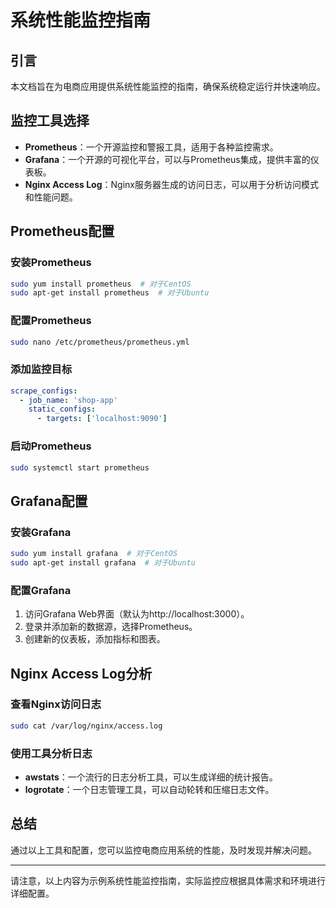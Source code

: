 # 系统性能监控指南

## 引言
本文档旨在为电商应用提供系统性能监控的指南，确保系统稳定运行并快速响应。

## 监控工具选择
- **Prometheus**：一个开源监控和警报工具，适用于各种监控需求。
- **Grafana**：一个开源的可视化平台，可以与Prometheus集成，提供丰富的仪表板。
- **Nginx Access Log**：Nginx服务器生成的访问日志，可以用于分析访问模式和性能问题。

## Prometheus配置

### 安装Prometheus
```bash
sudo yum install prometheus  # 对于CentOS
sudo apt-get install prometheus  # 对于Ubuntu
```

### 配置Prometheus
```bash
sudo nano /etc/prometheus/prometheus.yml
```

### 添加监控目标
```yaml
scrape_configs:
  - job_name: 'shop-app'
    static_configs:
      - targets: ['localhost:9090']
```

### 启动Prometheus
```bash
sudo systemctl start prometheus
```

## Grafana配置

### 安装Grafana
```bash
sudo yum install grafana  # 对于CentOS
sudo apt-get install grafana  # 对于Ubuntu
```

### 配置Grafana
1. 访问Grafana Web界面（默认为http://localhost:3000）。
2. 登录并添加新的数据源，选择Prometheus。
3. 创建新的仪表板，添加指标和图表。

## Nginx Access Log分析

### 查看Nginx访问日志
```bash
sudo cat /var/log/nginx/access.log
```

### 使用工具分析日志
- **awstats**：一个流行的日志分析工具，可以生成详细的统计报告。
- **logrotate**：一个日志管理工具，可以自动轮转和压缩日志文件。

## 总结
通过以上工具和配置，您可以监控电商应用系统的性能，及时发现并解决问题。

---

请注意，以上内容为示例系统性能监控指南，实际监控应根据具体需求和环境进行详细配置。